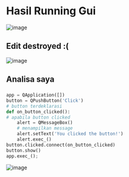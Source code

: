 # Hasil Running Gui
![image](https://user-images.githubusercontent.com/34876769/120765527-80d73400-c543-11eb-8602-25914630c3ee.png)

## Edit destroyed :(
![image](https://user-images.githubusercontent.com/34876769/120765631-98aeb800-c543-11eb-9e98-c5fd75b9f9d2.png)

## Analisa saya
### 

```python
app = QApplication([])
button = QPushButton('Click') 
# button terdeklarasi
def on_button_clicked():
# apabila button clicked
    alert = QMessageBox()
    # menampilkan message
    alert.setText('You clicked the button!')
    alert.exec_()
button.clicked.connect(on_button_clicked)
button.show()
app.exec_();
```
![image](https://user-images.githubusercontent.com/34876769/120766150-238fb280-c544-11eb-9805-a0ab78745b1f.png)

